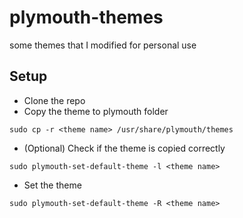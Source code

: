 # plymouth-themes
some themes that I modified for personal use


## Setup

+ Clone the repo
+ Copy the theme to plymouth folder

```
sudo cp -r <theme name> /usr/share/plymouth/themes
```
+ (Optional) Check if the theme is copied correctly

```
sudo plymouth-set-default-theme -l <theme name>
```
+ Set the theme 

```
sudo plymouth-set-default-theme -R <theme name>

```
